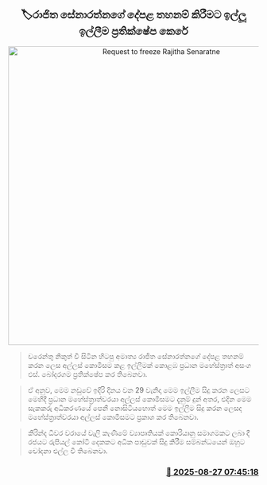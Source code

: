 <p align='center'><b><h2 align='center' title='Request to freeze Rajitha Senaratne's assets rejected'>🏷රාජිත සේනාරත්නගේ දේපළ තහනම් කිරීමට ඉල්ලූ ඉල්ලීම ප්‍රතික්ෂේප කෙරේ</h2></b></p>
<p align='center'><img src='https://helakuru.sgp1.cdn.digitaloceanspaces.com/esana/images/lib/rajitha-senarathne-archived.jpg' width='600' alt='Request to freeze Rajitha Senaratne's assets rejected'></p>

> වරෙන්තු නිකුත් වී සිටින හිටපු අමාත්‍ය රාජිත සේනාරත්නගේ දේපළ තහනම් කරන ලෙස අල්ලස් කොමිසම කළ ඉල්ලීමක් කොළඹ ප්‍රධාන මහේස්ත්‍රාත් අසංග එස්. බෝදරගම ප්‍රතික්ෂේප කර තිබෙනවා.

> ඒ අනුව, මෙම නඩුවේ ඉදිරි දිනය වන 29 වැනිදා මෙම ඉල්ලීම සිදු කරන ලෙසට මෙහිදී ප්‍රධාන මහේස්ත්‍රාත්වරයා අල්ලස් කොමිසමට දැනුම් දුන් අතර, එදින මෙම සැකකරු අධිකරණයේ පෙනී නොසිටියහොත් මෙම ඉල්ලීම සිදු කරන ලෙසද මහේස්ත්‍රාත්වරයා අල්ලස් කොමිසමට ප්‍රකාශ කර තිබෙනවා.

> කිරින්ද ධීවර වරායේ වැලි කැණීමේ ව්‍යාපෘතියක් කොරියානු සමාගමකට ලබා දී රජයට රුපියල් කෝටි දෙකකට අධික පාඩුවක් සිදු කිරීම සම්බන්ධයෙන් ඔහුට චෝදනා එල්ල වී තිබෙනවා.



<h3 align='right'><a href='https://www.helakuru.lk/esana/p/113095/'>📅 2025-08-27 07:45:18</a></h3>
